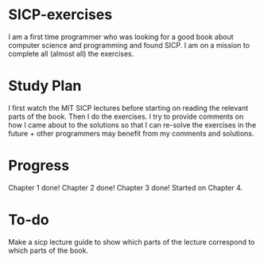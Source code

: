 # SICP-exercises
I am a first time programmer who was looking for a good book about computer science and programming and found SICP.
I am on a mission to complete all (almost all) the exercises.

# Study Plan
I first watch the MIT SICP lectures before starting on reading the relevant parts of the book. Then I do the exercises.
I try to provide comments on how I came about to the solutions so that I can re-solve the exercises in the future + other programmers may benefit from my comments and solutions.

# Progress
Chapter 1 done!
Chapter 2 done! 
Chapter 3 done!
Started on Chapter 4.

# To-do
Make a sicp lecture guide to show which parts of the lecture correspond to which parts of the book.
